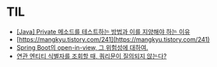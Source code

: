 # TIL

- [[Java] Private 메소드를 테스트하는 방법과 이를 지양해야 하는 이유](https://mangkyu.tistory.com/235)
- [https://mangkyu.tistory.com/241](https://mangkyu.tistory.com/241)
- [Spring Boot의 open-in-view, 그 위험성에 대하여.](https://medium.com/frientrip/spring-boot%EC%9D%98-open-in-view-%EA%B7%B8-%EC%9C%84%ED%97%98%EC%84%B1%EC%97%90-%EB%8C%80%ED%95%98%EC%97%AC-83483a03e5dc)
- [연관 엔티티 식별자를 조회할 때, 쿼리문이 질의되지 않는다?](https://cire0304.github.io/spring/title-%EC%97%B0%EA%B4%80-%EC%97%94%ED%8B%B0%ED%8B%B0-%EC%8B%9D%EB%B3%84%EC%9E%90%EB%A5%BC-%EC%A1%B0%ED%9A%8C%ED%95%A0-%EB%95%8C,-%EC%BF%BC%EB%A6%AC%EB%AC%B8%EC%9D%B4-%EC%A7%88%EC%9D%98%EB%90%98%EC%A7%80-%EC%95%8A%EB%8A%94%EB%8B%A4/%E3%85%81)